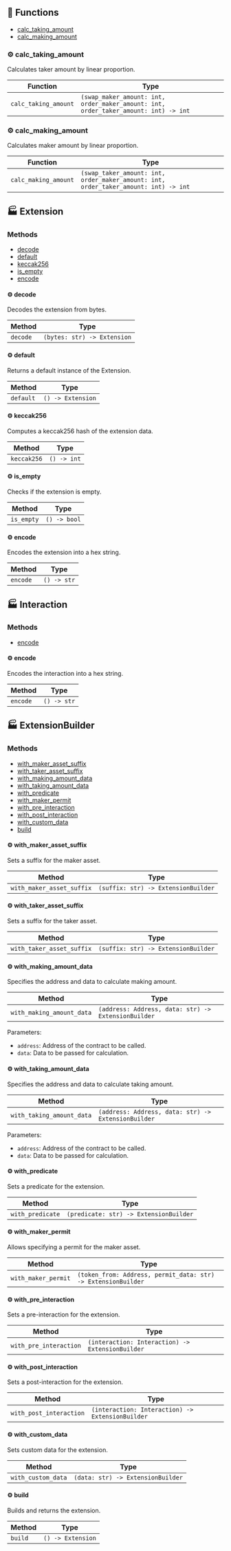 ## :toolbox: Functions

- [calc_taking_amount](#gear-calc_taking_amount)
- [calc_making_amount](#gear-calc_making_amount)

### :gear: calc_taking_amount

Calculates taker amount by linear proportion.

| Function | Type |
| ---------- | ---------- |
| `calc_taking_amount` | `(swap_maker_amount: int, order_maker_amount: int, order_taker_amount: int) -> int` |

### :gear: calc_making_amount

Calculates maker amount by linear proportion.

| Function | Type |
| ---------- | ---------- |
| `calc_making_amount` | `(swap_taker_amount: int, order_maker_amount: int, order_taker_amount: int) -> int` |

## :factory: Extension

### Methods

- [decode](#gear-decode)
- [default](#gear-default)
- [keccak256](#gear-keccak256)
- [is_empty](#gear-is_empty)
- [encode](#gear-encode)

#### :gear: decode

Decodes the extension from bytes.

| Method | Type |
| ---------- | ---------- |
| `decode` | `(bytes: str) -> Extension` |

#### :gear: default

Returns a default instance of the Extension.

| Method | Type |
| ---------- | ---------- |
| `default` | `() -> Extension` |

#### :gear: keccak256

Computes a keccak256 hash of the extension data.

| Method | Type |
| ---------- | ---------- |
| `keccak256` | `() -> int` |

#### :gear: is_empty

Checks if the extension is empty.

| Method | Type |
| ---------- | ---------- |
| `is_empty` | `() -> bool` |

#### :gear: encode

Encodes the extension into a hex string.

| Method | Type |
| ---------- | ---------- |
| `encode` | `() -> str` |

## :factory: Interaction

### Methods

- [encode](#gear-encode)

#### :gear: encode

Encodes the interaction into a hex string.

| Method | Type |
| ---------- | ---------- |
| `encode` | `() -> str` |

## :factory: ExtensionBuilder

### Methods

- [with_maker_asset_suffix](#gear-with_maker_asset_suffix)
- [with_taker_asset_suffix](#gear-with_taker_asset_suffix)
- [with_making_amount_data](#gear-with_making_amount_data)
- [with_taking_amount_data](#gear-with_taking_amount_data)
- [with_predicate](#gear-with_predicate)
- [with_maker_permit](#gear-with_maker_permit)
- [with_pre_interaction](#gear-with_pre_interaction)
- [with_post_interaction](#gear-with_post_interaction)
- [with_custom_data](#gear-with_custom_data)
- [build](#gear-build)

#### :gear: with_maker_asset_suffix

Sets a suffix for the maker asset.

| Method | Type |
| ---------- | ---------- |
| `with_maker_asset_suffix` | `(suffix: str) -> ExtensionBuilder` |

#### :gear: with_taker_asset_suffix

Sets a suffix for the taker asset.

| Method | Type |
| ---------- | ---------- |
| `with_taker_asset_suffix` | `(suffix: str) -> ExtensionBuilder` |

#### :gear: with_making_amount_data

Specifies the address and data to calculate making amount.

| Method | Type |
| ---------- | ---------- |
| `with_making_amount_data` | `(address: Address, data: str) -> ExtensionBuilder` |

Parameters:

- `address`: Address of the contract to be called.
- `data`: Data to be passed for calculation.

#### :gear: with_taking_amount_data

Specifies the address and data to calculate taking amount.

| Method | Type |
| ---------- | ---------- |
| `with_taking_amount_data` | `(address: Address, data: str) -> ExtensionBuilder` |

Parameters:

- `address`: Address of the contract to be called.
- `data`: Data to be passed for calculation.

#### :gear: with_predicate

Sets a predicate for the extension.

| Method | Type |
| ---------- | ---------- |
| `with_predicate` | `(predicate: str) -> ExtensionBuilder` |

#### :gear: with_maker_permit

Allows specifying a permit for the maker asset.

| Method | Type |
| ---------- | ---------- |
| `with_maker_permit` | `(token_from: Address, permit_data: str) -> ExtensionBuilder` |

#### :gear: with_pre_interaction

Sets a pre-interaction for the extension.

| Method | Type |
| ---------- | ---------- |
| `with_pre_interaction` | `(interaction: Interaction) -> ExtensionBuilder` |

#### :gear: with_post_interaction

Sets a post-interaction for the extension.

| Method | Type |
| ---------- | ---------- |
| `with_post_interaction` | `(interaction: Interaction) -> ExtensionBuilder` |

#### :gear: with_custom_data

Sets custom data for the extension.

| Method | Type |
| ---------- | ---------- |
| `with_custom_data` | `(data: str) -> ExtensionBuilder` |

#### :gear: build

Builds and returns the extension.

| Method | Type |
| ---------- | ---------- |
| `build` | `() -> Extension` |
